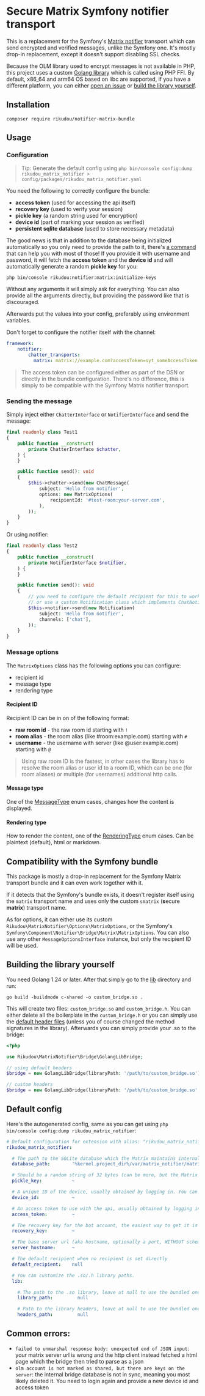 # Secure Matrix Symfony notifier transport

This is a replacement for the Symfony's [Matrix notifier](https://github.com/symfony/symfony/tree/7.3/src/Symfony/Component/Notifier/Bridge/Matrix) transport which can send encrypted and verified messages, unlike the Symfony one.
It's mostly drop-in replacement, except it doesn't support disabling SSL checks.

Because the OLM library used to encrypt messages is not available in PHP, this project uses a custom [Golang library](lib) which is called using PHP FFI. By default, x86_64 and arm64 OS based on libc are supported,
if you have a different platform, you can either [open an issue](https://github.com/RikudouSage/SecureMatrixNotifierBundle/issues/new) or [build the library yourself](#building-the-library-yourself).

## Installation

`composer require rikudou/notifier-matrix-bundle`

## Usage

### Configuration

> Tip: Generate the default config using `php bin/console config:dump rikudou_matrix_notifier > config/packages/rikudou_matrix_notifier.yaml`

You need the following to correctly configure the bundle:

- **access token** (used for accessing the api itself)
- **recovery key** (used to verify your session)
- **pickle key** (a random string used for encryption)
- **device id** (part of marking your session as verified)
- **persistent sqlite database** (used to store necessary metadata)

The good news is that in addition to the database being initialized automatically so you only need to provide the path to it,
there's [a command](src/Command/InitializeCommand.php) that can help you with most of those! If you provide it with username and password,
it will fetch the **access token** and the **device id** and will automatically generate a random **pickle key** for you:

`php bin/console rikudou:notifier:matrix:initialize-keys`

Without any arguments it will simply ask for everything. You can also provide all the arguments directly, but providing
the password like that is discouraged.

Afterwards put the values into your config, preferably using environment variables.

Don't forget to configure the notifier itself with the channel:

```yaml
framework:
    notifier:
        chatter_transports:
          matrix: matrix://example.com?accessToken=syt_someAccessToken
```

> The access token can be configured either as part of the DSN or directly in the bundle configuration. There's
> no difference, this is simply to be compatible with the Symfony Matrix notifier transport.

### Sending the message

Simply inject either `ChatterInterface` or `NotifierInterface` and send the message:

```php
final readonly class Test1
{
    public function __construct(
        private ChatterInterface $chatter,
    ) {
    }

    public function send(): void
    {
        $this->chatter->send(new ChatMessage(
            subject: 'Hello from notifier',
            options: new MatrixOptions(
                recipientId: '#test-room:your-server.com',
            ),
        ));
    }
}
```

Or using notifier:

```php
final readonly class Test2
{
    public function __construct(
        private NotifierInterface $notifier,
    ) {
    }

    public function send(): void
    {
        // you need to configure the default recipient for this to work
        // or use a custom Notification class which implements ChatNotificationInterface
        $this->notifier->send(new Notification(
            subject: 'Hello from notifier',
            channels: ['chat'],
        ));
    }
}
```

### Message options

The `MatrixOptions` class has the following options you can configure:

- recipient id
- message type
- rendering type

#### Recipient ID

Recipient ID can be in on of the following format:

- **raw room id** - the raw room id starting with `!`
- **room alias** - the room alias (like #room:example.com) starting with `#`
- **username** - the username with server (like @user:example.com) starting with `@`

> Using raw room ID is the fastest, in other cases the library has to resolve the room alias or user id
> to a room ID, which can be one (for room aliases) or multiple (for usernames) additional http calls.

#### Message type

One of the [MessageType](src/Enum/MessageType.php) enum cases, changes how the content is displayed.

#### Rendering type

How to render the content, one of the [RenderingType](src/Enum/RenderingType.php) enum cases.
Can be plaintext (default), html or markdown.

## Compatibility with the Symfony bundle

This package is mostly a drop-in replacement for the Symfony Matrix transport bundle and it can even work together with
it.

If it detects that the Symfony's bundle exists, it doesn't register itself using the `matrix` transport name and
uses only the custom `smatrix` (**s**ecure **matrix**) transport name.

As for options, it can either use its custom `Rikudou\MatrixNotifier\Options\MatrixOptions`, or the Symfony's
`Symfony\Component\Notifier\Bridge\Matrix\MatrixOptions`. You can also use any other `MessageOptionsInterface`
instance, but only the recipient ID will be used.

## Building the library yourself

You need Golang 1.24 or later. After that simply go to the [lib](lib) directory and run:

`go build -buildmode c-shared -o custom_bridge.so .`

This will create two files: `custom_bridge.so` and `custom_bridge.h`. You can either delete all the boilerplate in the
`custom_bridge.h` or you can simply use the [default header files](lib/out/x86/libmatrix.linux.x86.64.h) (unless
you of course changed the method signatures in the library). Afterwards you can simply provide your .so to the bridge:

```php
<?php

use Rikudou\MatrixNotifier\Bridge\GolangLibBridge;

// using default headers
$bridge = new GolangLibBridge(libraryPath: '/path/to/custom_bridge.so');

// custom headers
$bridge = new GolangLibBridge(libraryPath: '/path/to/custom_bridge.so', headerPath: '/path/to/custom_bridge.h');
```

## Default config

Here's the autogenerated config, same as you can get using `php bin/console config:dump rikudou_matrix_notifier`:

```yaml
# Default configuration for extension with alias: "rikudou_matrix_notifier"
rikudou_matrix_notifier:

  # The path to the SQLite database which the Matrix maintains internally, it holds stuff such as room state, cryptography configuration and is needed for the bridge to function. If you lose this database, you must login again and get a new device ID.
  database_path:        '%kernel.project_dir%/var/matrix_notifier/matrix_internal.sqlite3'

  # Should be a random string of 32 bytes (can be more, but the Matrix bridge truncates it internally), used for encrypting/decrypting local account data. You can use the rikudou:notifier:matrix:initialize-keys command to generate a secure random string.
  pickle_key:           ~

  # A unique ID of the device, usually obtained by logging in. You can use the rikudou:notifier:matrix:initialize-keys command to login and generate a device ID.
  device_id:            ~

  # An access token to use with the api, usually obtained by logging in. You can use the rikudou:notifier:matrix:initialize-keys command to login and generate an access token. Can be also set as part of the notifier DSN for compatibility purposes.
  access_token:         ~

  # The recovery key for the bot account, the easiest way to get it is to login to the account using Element and copying it from there (or setting it up if you have not yet). Note that this is the most sensitive secret a Matrix account has (even more than your password), treat it with care.
  recovery_key:         ~

  # The base server url (aka hostname, optionally a port, WITHOUT scheme). Only needed if you plan to use the rikudou:notifier:matrix:initialize-keys command. Can be called as rikudou.matrix_notifier.server_hostname parameter
  server_hostname:      ~

  # The default recipient when no recipient is set directly
  default_recipient:    null

  # You can customize the .so/.h library paths.
  lib:

    # The path to the .so library, leave at null to use the bundled one.
    library_path:         null

    # Path to the library headers, leave at null to use the bundled one.
    headers_path:         null
```

## Common errors:

- `failed to unmarshal response body: unexpected end of JSON input`: your matrix server url is wrong and the http
  client instead fetched a html page which the bridge then tried to parse as a json
- `olm account is not marked as shared, but there are keys on the server`: the internal bridge database
  is not in sync, meaning you most likely deleted it. You need to login again and provide a new device id
  and access token

